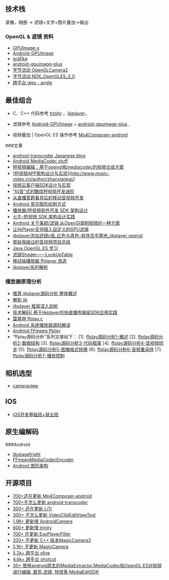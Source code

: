 ## 技术栈

录像，相册 -> 滤镜+文字+图片叠加->输出

### OpenGL & 滤镜 资料

- [GPUImage-x](https://github.com/wangyijin/GPUImage-x)
- [Android-GPUImage](https://github.com/cats-oss/android-gpuimage)
- [grafika](https://github.com/google/grafika)
- [android-gpuimage-plus](https://github.com/wysaid/android-gpuimage-plus)
- [字节流动 OpenGLCamera2](https://github.com/githubhaohao/OpenGLCamera2)
- [字节流动 NDK_OpenGLES_3_0](https://github.com/githubhaohao/NDK_OpenGLES_3_0)
- [跨平台 gles - angle](https://github.com/google/angle)



## 最佳组合

- C、C++ 代码参考 [trinity](https://github.com/wlanjie/trinity) ，[ijkplayer](https://github.com/bilibili/ijkplayer)，

- 滤镜参考 [Android-GPUImage](https://github.com/cats-oss/android-gpuimage) + [android-gpuimage-plus](https://github.com/wysaid/android-gpuimage-plus) , 

- 视频叠加 | OpenGL ES 操作参考 [Mp4Composer-android](https://github.com/MasayukiSuda/Mp4Composer-android)



###文章

- [android-transcoder Japanese blog](http://qiita.com/yuya_presto/items/d48e29c89109b746d000)
- [Android MediaCodec stuff](http://bigflake.com/mediacodec/)
- [短视频编辑：基于opengl和mediacodec的视频合成方案](https://www.jianshu.com/p/a56505bfc15a)
- [[短视频APP架构设计与实现](http://www.music-video.cn/2018/09/13/短视频app架构设计与实现/)](http://www.music-video.cn/author/zhanxiaokai/)
- [视频云客户端SDK设计与实现](http://www.music-video.cn/2018/05/22/%e8%a7%86%e9%a2%91%e4%ba%91%e5%ae%a2%e6%88%b7%e7%ab%afsdk%e8%ae%be%e8%ae%a1%e4%b8%8e%e5%ae%9e%e7%8e%b0/)
- [“抖音”式的酷炫短视频开发进阶](http://www.music-video.cn/2018/05/22/228/)
- [从直播答题看背后的移动音视频开发](http://www.music-video.cn/2018/05/22/%e4%bb%8e%e7%9b%b4%e6%92%ad%e7%ad%94%e9%a2%98%e7%9c%8b%e8%83%8c%e5%90%8e%e7%9a%84%e7%a7%bb%e5%8a%a8%e9%9f%b3%e8%a7%86%e9%a2%91%e5%bc%80%e5%8f%91/)
- [Android 常见图形绘制方式](https://mp.weixin.qq.com/s/D9wSXbt2SVUxivWxj2bDRw)
- [播放器/短视频软件开发 SDK 架构设计](http://www.cxyzjd.com/article/q3557873521/107815051)
- [七牛-短视频 SDK 架构设计实践](https://blog.csdn.net/dev_csdn/article/details/78683826)
- [Android 关于美颜/滤镜 从OpenGl录制视频的一种方案](https://www.jianshu.com/p/12f06da0a4ec)
- [让IjkPlayer支持插入自定义的GPU滤镜](https://cloud.tencent.com/developer/article/1435819)
- [ijkplayer添加滤镜c版_红色与青色-程序员宅基地_ijkplayer opengl](http://www.cxyzjd.com/article/u010302327/79205429)
- [那些我磕过的音视频项目总结](https://www.jianshu.com/p/e74970e85aa7)
- [Java OpenGL ES 学习](https://blog.csdn.net/junzia/category_6462864.html)
- [滤镜Shader——LookUpTable](https://hello-david.github.io/archives/f116047e.html)
- [移动端播放器 ffplayer 改造](https://oedx.github.io/2020/12/29/FFmpeg-Cocos-Creator/)
- [ijkplayer系列解析](https://www.jianshu.com/p/a4eea7ea4664)

### 播放器原理分析

- [推荐 ijkplayer源码分析 整体概述](https://bbs.huaweicloud.com/blogs/238919)
- [解析 ijk](http://www.samirchen.com/ijkplayer/)
- [ijkplayer 框架深入剖析](https://mp.weixin.qq.com/s/rmED-jawbo_YeoNuE1AYNw)
- [技术解码| 基于ijkplayer的快直播传输层SDK应用实践](https://mp.weixin.qq.com/s/f3ct29ydzAjdJ1fIdOmHmQ)
- [雷霄骅 ffplay.c](https://blog.csdn.net/leixiaohua1020/article/details/39762143)
- [Android 系统播放器源码解读](https://blog.csdn.net/achina2011jy)
- [Android FFmpeg ffplay](https://github.com/CainKernel/CainPlayer)
- “ffplay源码分析”系列文章如下：
  [1]. [ffplay源码分析1-概述](https://cloud.tencent.com/developer/article/1409540)
  [2]. [ffplay源码分析2-数据结构](https://cloud.tencent.com/developer/article/1409508)
  [3]. [ffplay源码分析3-代码框架](https://cloud.tencent.com/developer/article/1409509)
  [4]. [ffplay源码分析4-音视频同步](https://cloud.tencent.com/developer/article/1409512)
  [5]. [ffplay源码分析5-图像格式转换](https://cloud.tencent.com/developer/article/1409514)
  [6]. [ffplay源码分析6-音频重采样](https://cloud.tencent.com/developer/article/1409515)
  [7]. [ffplay源码分析7-播放控制](https://cloud.tencent.com/developer/article/1409516)

## 相机选型

- [cameraview](https://github.com/google/cameraview)

## IOS

- [iOS开发基础班+就业班](https://www.bilibili.com/video/BV1NJ411T78u?from=search&seid=2858206329815534665)

## 原生编解码

###Android

- [libstagefright](https://android.googlesource.com/platform/frameworks/av/+/lollipop-release/media/libstagefright)
- [FFmpegMediaCodecEncoder](https://github.com/huxin9118/FFmpegEncoder)
- [Android 图形架构](https://www.jianshu.com/p/41b4533f78bf)

## 开源项目

- [700+还在更新 Mp4Composer-android](https://github.com/MasayukiSuda/Mp4Composer-android)
- [700+不怎么更新 android-transcoder](https://github.com/ypresto/android-transcoder)
- [300+ 还在更新 LiTr](https://github.com/linkedin/LiTr)
- [300+ 不怎么更新 VideoClipEditViewTest](https://github.com/shaopx/VideoClipEditViewTest)
- [1.9K+ 更新慢 AndroidCamera](https://github.com/aserbao/AndroidCamera)
- [600+ 更新慢 trinity](https://github.com/wlanjie/trinity)
- [700+ 在更新 ExoPlayerFilter](https://github.com/MasayukiSuda/ExoPlayerFilter)
- [200+ 不更新 C++ 版本MagicCamera3](https://github.com/cangwang/MagicCamera3)
- [5.1K+ 不更新 MagicCamera](https://github.com/wuhaoyu1990/MagicCamera)
- [5.2k+ 跨平台 olive](https://github.com/olive-editor/olive)
- [4.6k+ 跨平台 shotcut](https://github.com/mltframework/shotcut)
- [30+ 使用android原生的MediaExtractor,MediaCodec和OpenGL ES对视频进行编辑, 裁剪,滤镜, 特效等 MediaEditSDK](https://github.com/JeffMony/MediaEditSDK)



